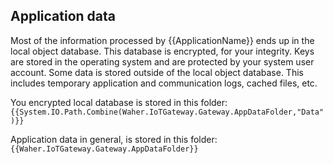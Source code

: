 ﻿Application data
------------------

Most of the information processed by {{ApplicationName}} ends up in the local object database. This database is encrypted, for your integrity. 
Keys are stored in the operating system and are protected by your system user account. Some data is stored outside of the local object database. 
This includes temporary application and communication logs, cached files, etc.

You encrypted local database is stored in this folder: `{{System.IO.Path.Combine(Waher.IoTGateway.Gateway.AppDataFolder,"Data")}}`

Application data in general, is stored in this folder: `{{Waher.IoTGateway.Gateway.AppDataFolder}}`